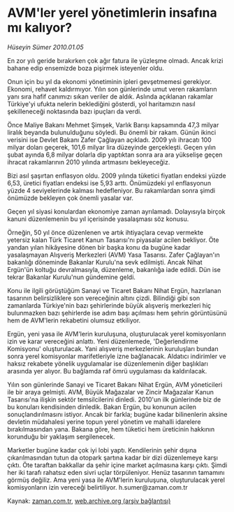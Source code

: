 # AVM'ler yerel yönetimlerin insafına mı kalıyor?

*Hüseyin Sümer 2010.01.05*

<tr><td class="metin" colspan="2" style="padding-top: 20px; padding-left: 5px; ">En zor yılı geride bırakırken çok ağır fatura ile yüzleşme olmadı. Ancak krizi bahane edip ensemizde boza pişirmek isteyenler oldu.</td></tr><tr><td class="metin" colspan="2" style="padding-top: 20px; padding-left: 5px; "><p>Onun için bu yıl da ekonomi yönetiminin ipleri gevşetmemesi gerekiyor. Ekonomi, rehavet kaldırmıyor. Yılın son günlerinde umut veren rakamların yanı sıra hafif canımızı sıkan veriler de aldık. Aslında açıklanan rakamlar Türkiye'yi ufukta nelerin beklediğini gösterdi, yol haritamızın nasıl şekilleneceği noktasında bazı ipuçları da verdi.
<p>Önce Maliye Bakanı Mehmet Şimşek, Varlık Barışı kapsamında 47,3 milyar liralık beyanda bulunulduğunu söyledi. Bu önemli bir rakam. Günün ikinci verisini ise Devlet Bakanı Zafer Çağlayan açıkladı. 2009 yılı ihracatı 100 milyar doları geçerek, 101,6 milyar lira düzeyinde gerçekleşti. Geçen yılın şubat ayında 6,8 milyar dolarla dip yaptıktan sonra ara ara yükselişe geçen ihracat rakamlarının 2010 yılında artmasını bekleyeceğiz.
<p>Bizi asıl şaşırtan enflasyon oldu. 2009 yılında tüketici fiyatları endeksi yüzde 6,53, üretici fiyatları endeksi ise 5,93 arttı. Önümüzdeki yıl enflasyonun yüzde 4 seviyelerinde kalması hedefleniyor. Bu rakamlardan sonra şimdi önümüzde bekleyen çok önemli yasalar var.
<p>Geçen yıl siyasi konulardan ekonomiye zaman ayrılamadı. Dolayısıyla birçok kanuni düzenlemenin bu yıl içerisinde yasalaşması söz konusu.
<p>Örneğin, 50 yıl önce düzenlenen ve artık ihtiyaçlara cevap vermekte yetersiz kalan Türk Ticaret Kanun Tasarısı'nı piyasalar acilen bekliyor. Öte yandan yılan hikâyesine dönen bir başka konu da bugüne kadar yasalaşmayan Alışveriş Merkezleri (AVM) Yasa Tasarısı. Zafer Çağlayan'ın bakanlığı döneminde Bakanlar Kurulu'na sevk edilmişti. Ancak Nihat Ergün'ün koltuğu devralmasıyla, düzenleme, bakanlığa iade edildi. Dün ise tekrar Bakanlar Kurulu'nun gündemine geldi.
<p>Konu ile ilgili görüştüğüm Sanayi ve Ticaret Bakanı Nihat Ergün, hazırlanan tasarının belirsizliklere son vereceğinin altını çizdi. Bilindiği gibi son zamanlarda Türkiye'nin bazı şehirlerinde büyük alışveriş merkezleri hiç bulunmazken bazı şehirlerde ise adım başı açılması hem şehrin görüntüsünü hem de AVM'lerin rekabetini olumsuz etkiliyor.
<p>Ergün, yeni yasa ile AVM'lerin kuruluşuna, oluşturulacak yerel komisyonların izin ve karar vereceğini anlattı. Yeni düzenlemede, 'Değerlendirme Komisyonu' oluşturulacak. Yani alışveriş merkezlerinin kuruluşları bundan sonra yerel komisyonlar marifetleriyle izne bağlanacak. Aldatıcı indirimler ve haksız rekabete yönelik uygulamalar ise düzenlemenin diğer başlıkları arasında yer alıyor. Bu bağlamda raf ömrü uygulaması da kaldırılacak.
<p>Yılın son günlerinde Sanayi ve Ticaret Bakanı Nihat Ergün, AVM yöneticileri ile bir araya gelmişti. AVM, Büyük Mağazalar ve Zincir Mağazalar Kanun Tasarısı'na ilişkin sektör temsilcilerini dinledi. 2010'un ilk günlerinde biz de bu konuları kendisinden dinledik. Bakan Ergün, bu konunun acilen sonuçlandırılmasını istiyor. Ancak bir farkla; bugüne kadar bilinenlerin aksine devletin müdahalesi yerine topun yerel yönetim ve mahalli idarelere bırakılmasından yana. Bakana göre, hem tüketici hem üreticinin hakkının korunduğu bir yaklaşım sergilenecek.
<p>Marketler bugüne kadar çok iyi lobi yaptı. Kendilerinin şehir dışına çıkarılmasından tutun da otopark şartına kadar bir dizi düzenlemeye karşı çıktı. Öte taraftan bakkallar da şehir içine market açılmasına karşı çıktı. Şimdi her iki tarafı rahatsız eden sivri uçlar törpüleniyor. Henüz tasarının tamamını görmüş değiliz. Ama yeni yasa ile AVM'lerin kuruluşuna, oluşturulacak yerel komisyonların izin vereceği belirtiliyor. h.sumer@zaman.com.tr<br/></p></p></p></p></p></p></p></p></p></td></tr>

Kaynak: [zaman.com.tr](http://zaman.com.tr/yazar.do?yazino=936137), [web.archive.org (arşiv bağlantısı)](http://web.archive.org/web/20100124074412/http://www.zaman.com.tr:80/yazar.do?yazino=936137)
